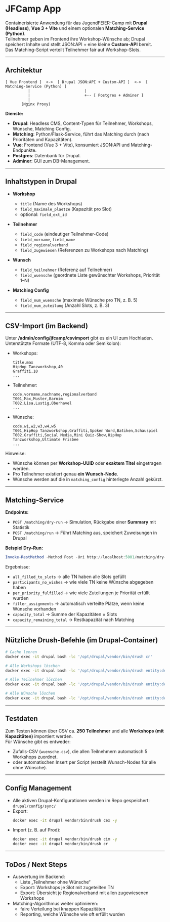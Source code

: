 # JFCamp App

Containerisierte Anwendung für das JugendFEIER-Camp mit **Drupal (Headless)**, **Vue 3 + Vite** und einem optionalen **Matching-Service (Python)**.  
Teilnehmer geben im Frontend ihre Workshop-Wünsche ab; Drupal speichert Inhalte und stellt JSON:API + eine kleine **Custom-API** bereit.  
Das Matching-Script verteilt Teilnehmer fair auf Workshop-Slots.

---

## Architektur

```
[ Vue Frontend ]  <->  [ Drupal JSON:API + Custom-API ]  <->  [ Matching-Service (Python) ]
          |                        |
          |                        +-- [ Postgres + Adminer ]
          |
       (Nginx Proxy)
```

**Dienste:**
- **Drupal**: Headless CMS, Content-Typen für Teilnehmer, Workshops, Wünsche, Matching Config.  
- **Matching**: Python/Flask-Service, führt das Matching durch (nach Prioritäten und Kapazitäten).  
- **Vue**: Frontend (Vue 3 + Vite), konsumiert JSON:API und Matching-Endpunkte.  
- **Postgres**: Datenbank für Drupal.  
- **Adminer**: GUI zum DB-Management.  

---

## Inhaltstypen in Drupal

- **Workshop**
  - `title` (Name des Workshops)
  - `field_maximale_plaetze` (Kapazität pro Slot)
  - optional: `field_ext_id`

- **Teilnehmer**
  - `field_code` (eindeutiger Teilnehmer-Code)
  - `field_vorname`, `field_name`
  - `field_regionalverband`
  - `field_zugewiesen` (Referenzen zu Workshops nach Matching)

- **Wunsch**
  - `field_teilnehmer` (Referenz auf Teilnehmer)
  - `field_wuensche` (geordnete Liste gewünschter Workshops, Priorität 1–N)

- **Matching Config**
  - `field_num_wuensche` (maximale Wünsche pro TN, z. B. 5)
  - `field_num_zuteilung` (Anzahl Slots, z. B. 3)

---

## CSV-Import (im Backend)

Unter **/admin/config/jfcamp/csvimport** gibt es ein UI zum Hochladen.  
Unterstützte Formate (UTF-8, Komma oder Semikolon):

- Workshops:  
  ```
  title,max
  HipHop Tanzworkshop,40
  Graffiti,10
  ...
  ```

- Teilnehmer:  
  ```
  code,vorname,nachname,regionalverband
  T001,Max,Muster,Barnim
  T002,Lisa,Lustig,Oberhavel
  ...
  ```

- Wünsche:  
  ```
  code,w1,w2,w3,w4,w5
  T001,HipHop Tanzworkshop,Graffiti,Spoken Word,Batiken,Schauspiel
  T002,Graffiti,Social Media,Mini Quiz-Show,HipHop Tanzworkshop,Ultimate Frisbee
  ...
  ```

Hinweise:
- Wünsche können per **Workshop-UUID** oder **exaktem Titel** eingetragen werden.  
- Pro Teilnehmer existiert genau **ein Wunsch-Node**.  
- Wünsche werden auf die in `matching_config` hinterlegte Anzahl gekürzt.

---

## Matching-Service

**Endpoints:**
- `POST /matching/dry-run` → Simulation, Rückgabe einer **Summary** mit Statistik
- `POST /matching/run` → Führt Matching aus, speichert Zuweisungen in Drupal

**Beispiel Dry-Run:**
```powershell
Invoke-RestMethod -Method Post -Uri http://localhost:5001/matching/dry-run | Select-Object -ExpandProperty summary
```

Ergebnisse:
- `all_filled_to_slots` → alle TN haben alle Slots gefüllt
- `participants_no_wishes` → wie viele TN keine Wünsche abgegeben haben
- `per_priority_fulfilled` → wie viele Zuteilungen je Priorität erfüllt wurden
- `filler_assignments` → automatisch verteilte Plätze, wenn keine Wünsche vorhanden
- `capacity_total` → Summe der Kapazitäten × Slots
- `capacity_remaining_total` → Restkapazität nach Matching

---

## Nützliche Drush-Befehle (im Drupal-Container)

```bash
# Cache leeren
docker exec -it drupal bash -lc '/opt/drupal/vendor/bin/drush cr'

# Alle Workshops löschen
docker exec -it drupal bash -lc '/opt/drupal/vendor/bin/drush entity:delete node --bundle=workshop -y'

# Alle Teilnehmer löschen
docker exec -it drupal bash -lc '/opt/drupal/vendor/bin/drush entity:delete node --bundle=teilnehmer -y'

# Alle Wünsche löschen
docker exec -it drupal bash -lc '/opt/drupal/vendor/bin/drush entity:delete node --bundle=wunsch -y'
```

---

## Testdaten

Zum Testen können über CSV ca. **250 Teilnehmer** und alle **Workshops (mit Kapazitäten)** importiert werden.  
Für Wünsche gibt es entweder:
- Zufalls-CSV (`wuensche.csv`), die allen Teilnehmern automatisch 5 Workshops zuordnet.  
- oder automatischen Insert per Script (erstellt Wunsch-Nodes für alle ohne Wünsche).

---

## Config Management

- Alle aktiven Drupal-Konfigurationen werden im Repo gespeichert: `drupal/config/sync/`
- Export:  
  ```bash
  docker exec -it drupal vendor/bin/drush cex -y
  ```
- Import (z. B. auf Prod):  
  ```bash
  docker exec -it drupal vendor/bin/drush cim -y
  docker exec -it drupal vendor/bin/drush cr
  ```

---

## ToDos / Next Steps

- Auswertung im Backend:
  - Liste „Teilnehmer ohne Wünsche“
  - Export: Workshops je Slot mit zugeteilten TN
  - Export: Übersicht je Regionalverband mit allen zugewiesenen Workshops
- Matching-Algorithmus weiter optimieren:
  - faire Verteilung bei knappen Kapazitäten
  - Reporting, welche Wünsche wie oft erfüllt wurden
